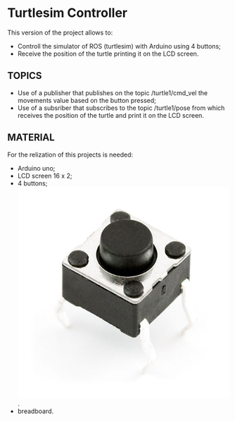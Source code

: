 # Turtlesim Controller

This version of the project allows to:

- Controll the simulator of ROS (turtlesim) with Arduino using 4 buttons;
- Receive the position of the turtle printing it on the LCD screen.

## TOPICS

 - Use of a publisher that publishes on the topic /turtle1/cmd_vel the movements value based on the button pressed;
 - Use of a subsriber that subscribes to the topic /turtle1/pose from which receives the position of the turtle and print it on the LCD screen.

## MATERIAL

For the relization of this projects is needed:

- Arduino uno;
- LCD screen 16 x 2;
- 4 buttons;![alt text](https://github.com/DiegoGiFo/Turtle_Cnt_Arduino/blob/master/FSB5Q9PIBL628Y3.LARGE.jpg).
- breadboard.
